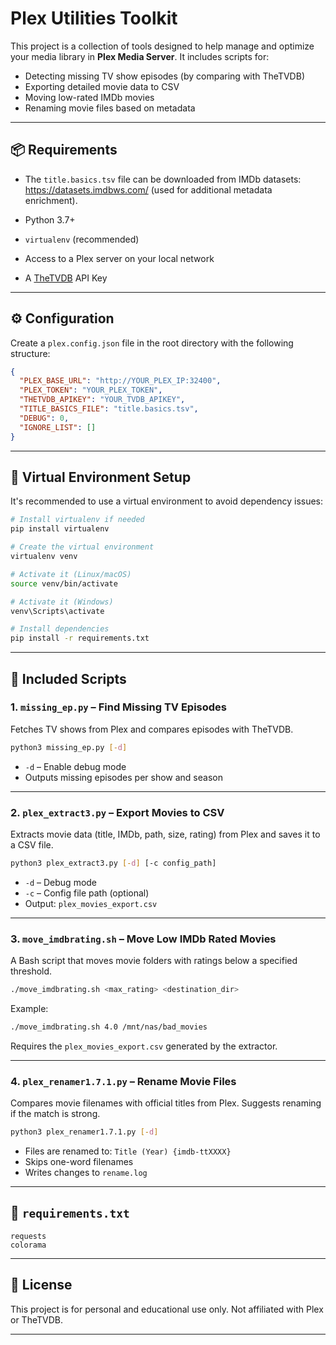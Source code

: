 # Plex Utilities Toolkit

This project is a collection of tools designed to help manage and optimize your media library in **Plex Media Server**. It includes scripts for:

- Detecting missing TV show episodes (by comparing with TheTVDB)
- Exporting detailed movie data to CSV
- Moving low-rated IMDb movies
- Renaming movie files based on metadata

---

## 📦 Requirements

- The `title.basics.tsv` file can be downloaded from IMDb datasets: https://datasets.imdbws.com/ (used for additional metadata enrichment).

- Python 3.7+
- `virtualenv` (recommended)
- Access to a Plex server on your local network
- A [TheTVDB](https://thetvdb.com/) API Key

---

## ⚙️ Configuration

Create a `plex.config.json` file in the root directory with the following structure:

```json
{
  "PLEX_BASE_URL": "http://YOUR_PLEX_IP:32400",
  "PLEX_TOKEN": "YOUR_PLEX_TOKEN",
  "THETVDB_APIKEY": "YOUR_TVDB_APIKEY",
  "TITLE_BASICS_FILE": "title.basics.tsv",
  "DEBUG": 0,
  "IGNORE_LIST": []
}
```

---

## 🐍 Virtual Environment Setup

It's recommended to use a virtual environment to avoid dependency issues:

```bash
# Install virtualenv if needed
pip install virtualenv

# Create the virtual environment
virtualenv venv

# Activate it (Linux/macOS)
source venv/bin/activate

# Activate it (Windows)
venv\Scripts\activate

# Install dependencies
pip install -r requirements.txt
```

---

## 📄 Included Scripts

### 1. `missing_ep.py` – Find Missing TV Episodes

Fetches TV shows from Plex and compares episodes with TheTVDB.

```bash
python3 missing_ep.py [-d]
```

- `-d` – Enable debug mode
- Outputs missing episodes per show and season

---

### 2. `plex_extract3.py` – Export Movies to CSV

Extracts movie data (title, IMDb, path, size, rating) from Plex and saves it to a CSV file.

```bash
python3 plex_extract3.py [-d] [-c config_path]
```

- `-d` – Debug mode
- `-c` – Config file path (optional)
- Output: `plex_movies_export.csv`

---

### 3. `move_imdbrating.sh` – Move Low IMDb Rated Movies

A Bash script that moves movie folders with ratings below a specified threshold.

```bash
./move_imdbrating.sh <max_rating> <destination_dir>
```

Example:

```bash
./move_imdbrating.sh 4.0 /mnt/nas/bad_movies
```

Requires the `plex_movies_export.csv` generated by the extractor.

---

### 4. `plex_renamer1.7.1.py` – Rename Movie Files

Compares movie filenames with official titles from Plex. Suggests renaming if the match is strong.

```bash
python3 plex_renamer1.7.1.py [-d]
```

- Files are renamed to: `Title (Year) {imdb-ttXXXX}`
- Skips one-word filenames
- Writes changes to `rename.log`

---

## 🧪 `requirements.txt`

```text
requests
colorama
```

---

## 📜 License

This project is for personal and educational use only. Not affiliated with Plex or TheTVDB.

---

